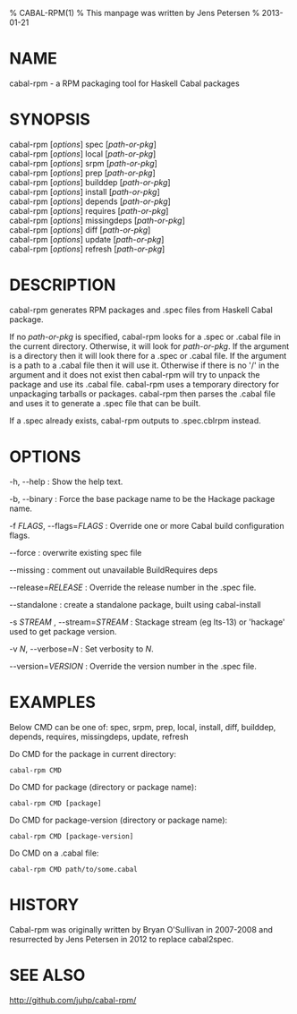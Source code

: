 % CABAL-RPM(1)
% This manpage was written by Jens Petersen
% 2013-01-21

# NAME
cabal-rpm - a RPM packaging tool for Haskell Cabal packages

# SYNOPSIS
cabal-rpm [*options*] spec [*path-or-pkg*]\
cabal-rpm [*options*] local [*path-or-pkg*]\
cabal-rpm [*options*] srpm [*path-or-pkg*]\
cabal-rpm [*options*] prep [*path-or-pkg*]\
cabal-rpm [*options*] builddep [*path-or-pkg*]\
cabal-rpm [*options*] install [*path-or-pkg*]\
cabal-rpm [*options*] depends [*path-or-pkg*]\
cabal-rpm [*options*] requires [*path-or-pkg*]\
cabal-rpm [*options*] missingdeps [*path-or-pkg*]\
cabal-rpm [*options*] diff [*path-or-pkg*]\
cabal-rpm [*options*] update [*path-or-pkg*\]\
cabal-rpm [*options*] refresh [*path-or-pkg*]

# DESCRIPTION
cabal-rpm generates RPM packages and .spec files from Haskell Cabal package.

If no *path-or-pkg* is specified, cabal-rpm looks for a .spec or .cabal file
in the current directory.  Otherwise, it will look for *path-or-pkg*. If
the argument is a directory then it will look there for a .spec or .cabal file.
If the argument is a path to a .cabal file then it will use it.
Otherwise if there is no '/' in the argument and it does not exist
then cabal-rpm will try to unpack the package and use its .cabal file.
cabal-rpm uses a temporary directory for unpackaging tarballs or packages.
cabal-rpm then parses the .cabal file and uses it to generate a .spec file
that can be built.

If a <PKG>.spec already exists, cabal-rpm outputs to <PKG>.spec.cblrpm instead.

# OPTIONS
-h, --help
:   Show the help text.

-b, --binary
:   Force the base package name to be the Hackage package name.

-f *FLAGS*, --flags=*FLAGS*
: Override one or more Cabal build configuration flags.

--force
: overwrite existing spec file

--missing
: comment out unavailable BuildRequires deps

--release=*RELEASE*
: Override the release number in the .spec file.

--standalone
: create a standalone package, built using cabal-install

-s *STREAM* , --stream=*STREAM*
: Stackage stream (eg lts-13) or 'hackage' used to get package version.

-v *N*, --verbose=*N*
: Set verbosity to *N*.

--version=*VERSION*
: Override the version number in the .spec file.

# EXAMPLES
Below CMD can be one of:
    spec, srpm, prep, local, install, diff, builddep, depends, requires,
    missingdeps, update, refresh

Do CMD for the package in current directory:

    cabal-rpm CMD

Do CMD for package (directory or package name):
 
    cabal-rpm CMD [package]

Do CMD for package-version (directory or package name):

    cabal-rpm CMD [package-version]

Do CMD on a .cabal file:

    cabal-rpm CMD path/to/some.cabal

# HISTORY
Cabal-rpm was originally written by Bryan O'Sullivan in 2007-2008
and resurrected by Jens Petersen in 2012 to replace cabal2spec.

# SEE ALSO
<http://github.com/juhp/cabal-rpm/>
